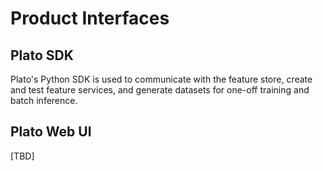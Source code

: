 # Product Interfaces

## Plato SDK

Plato's Python SDK is used to communicate with the feature store, create and test feature services, and generate datasets for one-off training and batch inference.

## Plato Web UI

\[TBD]
